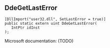 ## DdeGetLastError

```
[DllImport("user32.dll", SetLastError = true)]
public static extern uint DdeGetLastError(
   IntPtr idInst
);
```

Microsoft documentation: (TODO)
